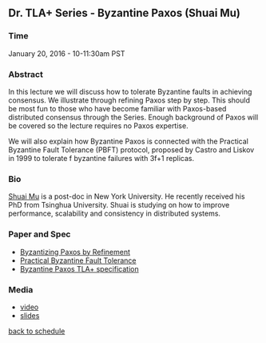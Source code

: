 ## Dr. TLA+ Series - Byzantine Paxos (Shuai Mu)

### Time
January 20, 2016 - 10-11:30am PST

### Abstract
In this lecture we will discuss how to tolerate Byzantine faults in achieving consensus. We illustrate through refining Paxos step by step. This should be most fun to those who have become familiar with Paxos-based distributed consensus through the Series. Enough background of Paxos will be covered so the lecture requires no Paxos expertise.

We will also explain how Byzantine Paxos is connected with the Practical Byzantine Fault Tolerance (PBFT) protocol, proposed by Castro and Liskov in 1999 to tolerate f byzantine failures with 3f+1 replicas.

### Bio
[Shuai Mu](http://mpaxos.com/) is a post-doc in New York University. He recently received his PhD from Tsinghua University. Shuai is studying on how to improve performance, scalability and consistency in distributed systems.

### Paper and Spec
+ [Byzantizing Paxos by Refinement](http://research.microsoft.com/en-us/um/people/lamport/tla/byzsimple.pdf)
+ [Practical Byzantine Fault Tolerance](http://pmg.csail.mit.edu/papers/osdi99.pdf)
+ [Byzantine Paxos TLA+ specification](http://research.microsoft.com/en-us/um/people/lamport/tla/byzpaxos.html)

### Media
+ [video](https://www.youtube.com/watch?v=XnfAZHkyOy4)
+ [slides](./byz_paxos.pdf)

[back to schedule](https://github.com/tlaplus/DrTLAPlus)

